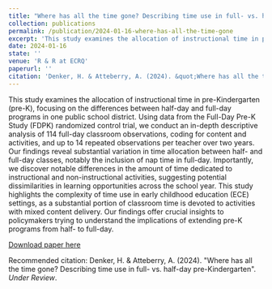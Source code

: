 ```yaml
---
title: "Where has all the time gone? Describing time use in full- vs. half-day pre-Kindergarten"
collection: publications
permalink: /publication/2024-01-16-where-has-all-the-time-gone
excerpt: 'This study examines the allocation of instructional time in pre-Kindergarten (pre-K), focusing on the differences between half-day and full-day programs in one public school district. Using data from the Full-Day Pre-K Study (FDPK) randomized control trial, we conduct an in-depth descriptive analysis of 114 full-day classroom observations, coding for content and activities, and up to 14 repeated observations per teacher over two years. Our findings reveal substantial variation in time allocation between half- and full-day classes, notably the inclusion of nap time in full-day. Importantly, we discover notable differences in the amount of time dedicated to instructional and non-instructional activities, suggesting potential dissimilarities in learning opportunities across the school year. This study highlights the complexity of time use in early childhood education (ECE) settings, as a substantial portion of classroom time is devoted to activities with mixed content delivery. Our findings offer crucial insights to policymakers trying to understand the implications of extending pre-K programs from half- to full-day.'
date: 2024-01-16
state: ''
venue: 'R & R at ECRQ'
paperurl: ''
citation: 'Denker, H. & Atteberry, A. (2024). &quot;Where has all the time gone? Describing time use in full- vs. half-day pre-Kindergarten&quot;. <i>R & R at Early Childhood Research Quarterly</i>.'
---
```


This study examines the allocation of instructional time in pre-Kindergarten (pre-K), focusing on the differences between half-day and full-day programs in one public school district. Using data from the Full-Day Pre-K Study (FDPK) randomized control trial, we conduct an in-depth descriptive analysis of 114 full-day classroom observations, coding for content and activities, and up to 14 repeated observations per teacher over two years. Our findings reveal substantial variation in time allocation between half- and full-day classes, notably the inclusion of nap time in full-day. Importantly, we discover notable differences in the amount of time dedicated to instructional and non-instructional activities, suggesting potential dissimilarities in learning opportunities across the school year. This study highlights the complexity of time use in early childhood education (ECE) settings, as a substantial portion of classroom time is devoted to activities with mixed content delivery. Our findings offer crucial insights to policymakers trying to understand the implications of extending pre-K programs from half- to full-day.


[Download paper here]([http://hannahdenker.github.io/files/DenkerAtteberry_2024_WPS_HalfFullDayTimeUse.pdf)

Recommended citation: Denker, H. & Atteberry, A. (2024). "Where has all the time gone? Describing time use in full- vs. half-day pre-Kindergarten". <i>Under Review</i>.
